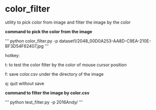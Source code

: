 # color_filter
utility to pick color from image and filter the image by the color

**command to pick the color from the image**

'''
python color_filter.py -p dataset1/2048_00D0A253-AA8D-C9EA-210E-BF3D54F62407.jpg 
'''

hotkey:

t: to test the color filter by the color of mouse cursor position

f: save color.csv under the directory of the image

q: quit without save

**command to filter the image by color.csv**

'''
python test_filter.py -p 2016Andy/
'''
